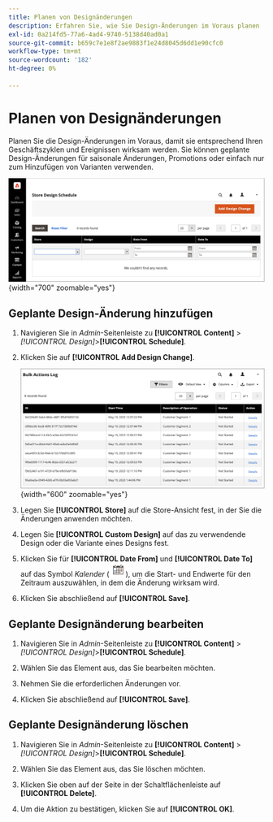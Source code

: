 ```yaml
---
title: Planen von Designänderungen
description: Erfahren Sie, wie Sie Design-Änderungen im Voraus planen
exl-id: 0a214fd5-77a6-4ad4-9740-5138d40ad0a1
source-git-commit: b659c7e1e8f2ae9883f1e24d8045d6dd1e90cfc0
workflow-type: tm+mt
source-wordcount: '182'
ht-degree: 0%

---
```


# Planen von Designänderungen

Planen Sie die Design-Änderungen im Voraus, damit sie entsprechend Ihren Geschäftszyklen und Ereignissen wirksam werden. Sie können geplante Design-Änderungen für saisonale Änderungen, Promotions oder einfach nur zum Hinzufügen von Varianten verwenden.

![Geplante Design-Änderungen](./assets/design-schedule.png){width="700" zoomable="yes"}

## Geplante Design-Änderung hinzufügen

1. Navigieren Sie in _Admin_-Seitenleiste zu **[!UICONTROL Content]** > _[!UICONTROL Design]_>**[!UICONTROL Schedule]**.

1. Klicken Sie auf **[!UICONTROL Add Design Change]**.

   ![Neue Store-Design-Änderungseinstellungen](./assets/design-schedule-change-new.png){width="600" zoomable="yes"}

1. Legen Sie **[!UICONTROL Store]** auf die Store-Ansicht fest, in der Sie die Änderungen anwenden möchten.

1. Legen Sie **[!UICONTROL Custom Design]** auf das zu verwendende Design oder die Variante eines Designs fest.

1. Klicken Sie für **[!UICONTROL Date From]** und **[!UICONTROL Date To]** auf das Symbol _Kalender_ (![Kalendersymbol](../assets/icon-calendar.png)), um die Start- und Endwerte für den Zeitraum auszuwählen, in dem die Änderung wirksam wird.

1. Klicken Sie abschließend auf **[!UICONTROL Save]**.

## Geplante Designänderung bearbeiten

1. Navigieren Sie in _Admin_-Seitenleiste zu **[!UICONTROL Content]** > _[!UICONTROL Design]_>**[!UICONTROL Schedule]**.

1. Wählen Sie das Element aus, das Sie bearbeiten möchten.

1. Nehmen Sie die erforderlichen Änderungen vor.

1. Klicken Sie abschließend auf **[!UICONTROL Save]**.

## Geplante Designänderung löschen

1. Navigieren Sie in _Admin_-Seitenleiste zu **[!UICONTROL Content]** > _[!UICONTROL Design]_>**[!UICONTROL Schedule]**.

1. Wählen Sie das Element aus, das Sie löschen möchten.

1. Klicken Sie oben auf der Seite in der Schaltflächenleiste auf **[!UICONTROL Delete]**.

1. Um die Aktion zu bestätigen, klicken Sie auf **[!UICONTROL OK]**.
